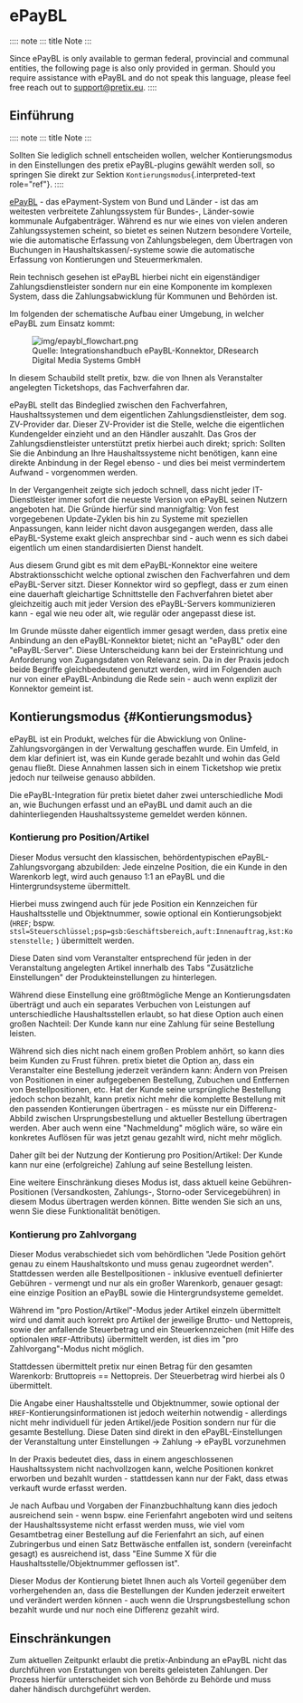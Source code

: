 # ePayBL

:::: note
::: title
Note
:::

Since ePayBL is only available to german federal, provincial and communal entities, the following page is also only provided in german. Should you require assistance with ePayBL and do not speak this language, please feel free reach out to <support@pretix.eu>.
::::

## Einführung

:::: note
::: title
Note
:::

Sollten Sie lediglich schnell entscheiden wollen, welcher Kontierungsmodus in den Einstellungen des pretix ePayBL-plugins gewählt werden soll, so springen Sie direkt zur Sektion `Kontierungsmodus`{.interpreted-text role="ref"}.
::::

[ePayBL](https://www.epaybl.de/) - das ePayment-System von Bund und Länder - ist das am weitesten verbreitete Zahlungssystem für Bundes-, Länder-sowie kommunale Aufgabenträger. Während es nur wie eines von vielen anderen Zahlungssystemen scheint, so bietet es seinen Nutzern besondere Vorteile, wie die automatische Erfassung von Zahlungsbelegen, dem Übertragen von Buchungen in Haushaltskassen/-systeme sowie die automatische Erfassung von Kontierungen und Steuermerkmalen.

Rein technisch gesehen ist ePayBL hierbei nicht ein eigenständiger Zahlungsdienstleister sondern nur ein eine Komponente im komplexen System, dass die Zahlungsabwicklung für Kommunen und Behörden ist.

Im folgenden der schematische Aufbau einer Umgebung, in welcher ePayBL zum Einsatz kommt:

<figure>
<img src="img/epaybl_flowchart.png" class="screenshot" alt="img/epaybl_flowchart.png" />
<figcaption>Quelle: Integrationshandbuch ePayBL-Konnektor, DResearch Digital Media Systems GmbH</figcaption>
</figure>

In diesem Schaubild stellt pretix, bzw. die von Ihnen als Veranstalter angelegten Ticketshops, das Fachverfahren dar.

ePayBL stellt das Bindeglied zwischen den Fachverfahren, Haushaltssystemen und dem eigentlichen Zahlungsdienstleister, dem sog. ZV-Provider dar. Dieser ZV-Provider ist die Stelle, welche die eigentlichen Kundengelder einzieht und an den Händler auszahlt. Das Gros der Zahlungsdienstleister unterstützt pretix hierbei auch direkt; sprich: Sollten Sie die Anbindung an Ihre Haushaltssysteme nicht benötigen, kann eine direkte Anbindung in der Regel ebenso - und dies bei meist vermindertem Aufwand - vorgenommen werden.

In der Vergangenheit zeigte sich jedoch schnell, dass nicht jeder IT-Dienstleister immer sofort die neueste Version von ePayBL seinen Nutzern angeboten hat. Die Gründe hierfür sind mannigfaltig: Von fest vorgegebenen Update-Zyklen bis hin zu Systeme mit speziellen Anpassungen, kann leider nicht davon ausgegangen werden, dass alle ePayBL-Systeme exakt gleich ansprechbar sind - auch wenn es sich dabei eigentlich um einen standardisierten Dienst handelt.

Aus diesem Grund gibt es mit dem ePayBL-Konnektor eine weitere Abstraktionsschicht welche optional zwischen den Fachverfahren und dem ePayBL-Server sitzt. Dieser Konnektor wird so gepflegt, dass er zum einen eine dauerhaft gleichartige Schnittstelle den Fachverfahren bietet aber gleichzeitig auch mit jeder Version des ePayBL-Servers kommunizieren kann - egal wie neu oder alt, wie regulär oder angepasst diese ist.

Im Grunde müsste daher eigentlich immer gesagt werden, dass pretix eine Anbindung an den ePayBL-Konnektor bietet; nicht an "ePayBL" oder den "ePayBL-Server". Diese Unterscheidung kann bei der Ersteinrichtung und Anforderung von Zugangsdaten von Relevanz sein. Da in der Praxis jedoch beide Begriffe gleichbedeutend genutzt werden, wird im Folgenden auch nur von einer ePayBL-Anbindung die Rede sein - auch wenn explizit der Konnektor gemeint ist.

## Kontierungsmodus {#Kontierungsmodus}

ePayBL ist ein Produkt, welches für die Abwicklung von Online-Zahlungsvorgängen in der Verwaltung geschaffen wurde. Ein Umfeld, in dem klar definiert ist, was ein Kunde gerade bezahlt und wohin das Geld genau fließt. Diese Annahmen lassen sich in einem Ticketshop wie pretix jedoch nur teilweise genauso abbilden.

Die ePayBL-Integration für pretix bietet daher zwei unterschiedliche Modi an, wie Buchungen erfasst und an ePayBL und damit auch an die dahinterliegenden Haushaltssysteme gemeldet werden können.

### Kontierung pro Position/Artikel

Dieser Modus versucht den klassischen, behördentypischen ePayBL-Zahlungsvorgang abzubilden: Jede einzelne Position, die ein Kunde in den Warenkorb legt, wird auch genauso 1:1 an ePayBL und die Hintergrundsysteme übermittelt.

Hierbei muss zwingend auch für jede Position ein Kennzeichen für Haushaltsstelle und Objektnummer, sowie optional ein Kontierungsobjekt (`HREF`; bspw. `stsl=Steuerschlüssel;psp=gsb:Geschäftsbereich,auft:Innenauftrag,kst:Kostenstelle;` ) übermittelt werden.

Diese Daten sind vom Veranstalter entsprechend für jeden in der Veranstaltung angelegten Artikel innerhalb des Tabs "Zusätzliche Einstellungen" der Produkteinstellungen zu hinterlegen.

Während diese Einstellung eine größtmögliche Menge an Kontierungsdaten überträgt und auch ein separates Verbuchen von Leistungen auf unterschiedliche Haushaltsstellen erlaubt, so hat diese Option auch einen großen Nachteil: Der Kunde kann nur eine Zahlung für seine Bestellung leisten.

Während sich dies nicht nach einem großen Problem anhört, so kann dies beim Kunden zu Frust führen. pretix bietet die Option an, dass ein Veranstalter eine Bestellung jederzeit verändern kann: Ändern von Preisen von Positionen in einer aufgegebenen Bestellung, Zubuchen und Entfernen von Bestellpositionen, etc. Hat der Kunde seine ursprüngliche Bestellung jedoch schon bezahlt, kann pretix nicht mehr die komplette Bestellung mit den passenden Kontierungen übertragen - es müsste nur ein Differenz-Abbild zwischen Ursprungsbestellung und aktueller Bestellung übertragen werden. Aber auch wenn eine "Nachmeldung" möglich wäre, so wäre ein konkretes Auflösen für was jetzt genau gezahlt wird, nicht mehr möglich.

Daher gilt bei der Nutzung der Kontierung pro Position/Artikel: Der Kunde kann nur eine (erfolgreiche) Zahlung auf seine Bestellung leisten.

Eine weitere Einschränkung dieses Modus ist, dass aktuell keine Gebühren-Positionen (Versandkosten, Zahlungs-, Storno-oder Servicegebühren) in diesem Modus übertragen werden können. Bitte wenden Sie sich an uns, wenn Sie diese Funktionalität benötigen.

### Kontierung pro Zahlvorgang

Dieser Modus verabschiedet sich vom behördlichen "Jede Position gehört genau zu einem Haushaltskonto und muss genau zugeordnet werden". Stattdessen werden alle Bestellpositionen - inklusive eventuell definierter Gebühren - vermengt und nur als ein großer Warenkorb, genauer gesagt: eine einzige Position an ePayBL sowie die Hintergrundsysteme gemeldet.

Während im "pro Postion/Artikel"-Modus jeder Artikel einzeln übermittelt wird und damit auch korrekt pro Artikel der jeweilige Brutto- und Nettopreis, sowie der anfallende Steuerbetrag und ein Steuerkennzeichen (mit Hilfe des optionalen `HREF`-Attributs) übermittelt werden, ist dies im "pro Zahlvorgang"-Modus nicht möglich.

Stattdessen übermittelt pretix nur einen Betrag für den gesamten Warenkorb: Bruttopreis == Nettopreis. Der Steuerbetrag wird hierbei als 0 übermittelt.

Die Angabe einer Haushaltsstelle und Objektnummer, sowie optional der `HREF`-Kontierungsinformationen ist jedoch weiterhin notwendig - allerdings nicht mehr individuell für jeden Artikel/jede Position sondern nur für die gesamte Bestellung. Diese Daten sind direkt in den ePayBL-Einstellungen der Veranstaltung unter Einstellungen -\> Zahlung -\> ePayBL vorzunehmen

In der Praxis bedeutet dies, dass in einem angeschlossenen Haushaltssystem nicht nachvollzogen kann, welche Positionen konkret erworben und bezahlt wurden - stattdessen kann nur der Fakt, dass etwas verkauft wurde erfasst werden.

Je nach Aufbau und Vorgaben der Finanzbuchhaltung kann dies jedoch ausreichend sein - wenn bspw. eine Ferienfahrt angeboten wird und seitens der Haushaltssysteme nicht erfasst werden muss, wie viel vom Gesamtbetrag einer Bestellung auf die Ferienfahrt an sich, auf einen Zubringerbus und einen Satz Bettwäsche entfallen ist, sondern (vereinfacht gesagt) es ausreichend ist, dass "Eine Summe X für die Haushaltsstelle/Objektnummer geflossen ist".

Dieser Modus der Kontierung bietet Ihnen auch als Vorteil gegenüber dem vorhergehenden an, dass die Bestellungen der Kunden jederzeit erweitert und verändert werden können - auch wenn die Ursprungsbestellung schon bezahlt wurde und nur noch eine Differenz gezahlt wird.

## Einschränkungen

Zum aktuellen Zeitpunkt erlaubt die pretix-Anbindung an ePayBL nicht das durchführen von Erstattungen von bereits geleisteten Zahlungen. Der Prozess hierfür unterscheidet sich von Behörde zu Behörde und muss daher händisch durchgeführt werden.
